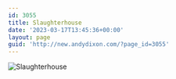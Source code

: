 ```yaml
---
id: 3055
title: Slaughterhouse
date: '2023-03-17T13:45:36+00:00'
layout: page
guid: 'http://new.andydixon.com/?page_id=3055'
---
```


![Slaughterhouse](https://i0.wp.com/assets.g8x2.ldn.idrivee2-23.com/posters/Slaughterhouse%2001.jpg?w=1200&ssl=1 "Slaughterhouse")